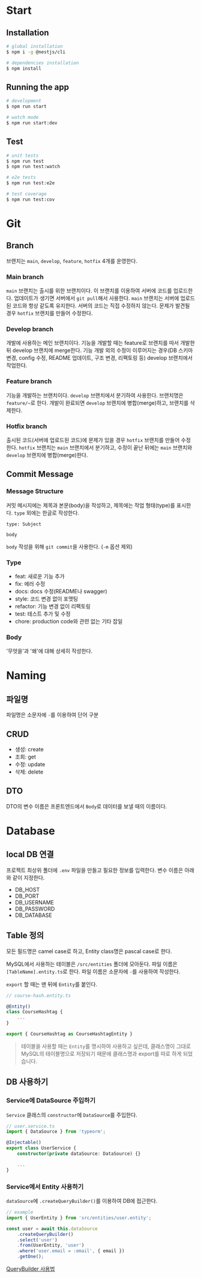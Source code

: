 # Start

## Installation

```bash
# global installation
$ npm i -g @nestjs/cli

# dependencies installation
$ npm install
```

## Running the app

```bash
# development
$ npm run start

# watch mode
$ npm run start:dev
```

## Test

```bash
# unit tests
$ npm run test
$ npm run test:watch

# e2e tests
$ npm run test:e2e

# test coverage
$ npm run test:cov
```

# Git

## Branch

브랜치는 `main`, `develop`, `feature`, `hotfix` 4개를 운영한다.

### Main branch

`main` 브랜치는 출시를 위한 브랜치이다.
이 브랜치를 이용하여 서버에 코드를 업로드한다. 업데이트가 생기면 서버에서 `git pull`해서 사용한다.
`main` 브랜치는 서버에 업로드 된 코드와 항상 같도록 유지한다. 서버의 코드는 직접 수정하지 않는다.
문제가 발견될 경우 `hotfix` 브랜치를 만들어 수정한다.

### Develop branch

개발에 사용하는 메인 브랜치이다. 기능을 개발할 때는 feature로 브랜치를 따서 개발한 뒤 develop 브랜치에 merge한다.
기능 개발 외의 수정이 이루어지는 경우(DB 스키마 변경, config 수정, README 업데이트, 구조 변경, 리팩토링 등) develop 브랜치에서 작업한다.

### Feature branch

기능을 개발하는 브랜치이다. `develop` 브랜치에서 분기하여 사용한다. 브랜치명은 `feature/~`로 한다.
개발이 완료되면 `develop` 브랜치에 병합(merge)하고, 브랜치를 삭제한다.

### Hotfix branch

출시된 코드(서버에 업로드된 코드)에 문제가 있을 경우 `hotfix` 브랜치를 만들어 수정한다.
`hotfix` 브랜치는 `main` 브랜치에서 분기하고, 수정이 끝난 뒤에는 `main` 브랜치와 `develop` 브랜치에 병합(merge)한다.

## Commit Message

### Message Structure

커밋 메시지에는 제목과 본문(body)을 작성하고, 제목에는 작업 형태(type)를 표시한다. `type` 외에는 한글로 작성한다.

```
type: Subject

body
```

`body` 작성을 위해 `git commit`을 사용한다. (`-m` 옵션 제외)

### Type

-   feat: 새로운 기능 추가
-   fix: 에러 수정
-   docs: docs 수정(README나 swagger)
-   style: 코드 변경 없이 포맷팅
-   refactor: 기능 변경 없이 리팩토링
-   test: 테스트 추가 및 수정
-   chore: production code와 관련 없는 기타 잡일

### Body

'무엇을'과 '왜'에 대해 상세히 작성한다.

# Naming

## 파일명

파일명은 소문자에 `-`를 이용하여 단어 구분

## CRUD

-   생성: create
-   조회: get
-   수정: update
-   삭제: delete

## DTO

DTO의 변수 이름은 프론트엔드에서 `Body`로 데이터를 보낼 때의 이름이다.

# Database

## local DB 연결

프로젝트 최상위 폴더에 `.env` 파일을 만들고 필요한 정보를 입력한다. 변수 이름은 아래와 같이 지정한다.

-   DB_HOST
-   DB_PORT
-   DB_USERNAME
-   DB_PASSWORD
-   DB_DATABASE

## Table 정의

모든 필드명은 camel case로 하고, Entity class명은 pascal case로 한다.

MySQL에서 사용하는 테이블은 `/src/entities` 폴더에 모아둔다. 파일 이름은 `[TableName].entity.ts`로 한다. 파일 이름은 소문자에 `-`를 사용하여 작성한다.

`export` 할 때는 맨 뒤에 `Entity`를 붙인다.

```typescript
// course-hash.entity.ts

@Entity()
class CourseHashtag {
	...
}

export { CourseHashtag as CourseHashtagEntity }
```

> 테이블을 사용할 때는 `Entity`를 명시하여 사용하고 싶은데, 클래스명이 그대로 MySQL의 테이블명으로 저장되기 때문에 클래스명과 export를 따로 하게 되었습니다.

## DB 사용하기

### Service에 DataSource 주입하기

`Service` 클래스의 `constructor`에 `DataSource`를 주입한다.

```typescript
// user.service.ts
import { DataSource } from 'typeorm';

@Injectable()
export class UserService {
	constructor(private dataSource: DataSource) {}

	...
}
```

### Service에서 Entity 사용하기

`dataSource`에 `.createQueryBuilder()`를 이용하여 DB에 접근한다.

```typescript
// example
import { UserEntity } from 'src/entities/user.entity';

const user = await this.dataSource
	.createQueryBuilder()
	.select('user')
	.from(UserEntity, 'user')
	.where('user.email = :email', { email })
	.getOne();
```

[QueryBuilder 사용법](https://typeorm.io/select-query-builder#)
